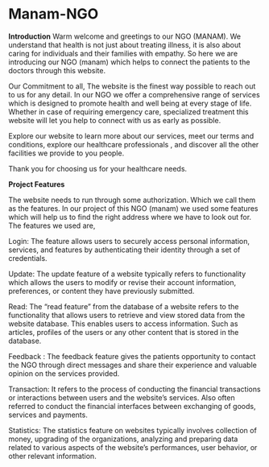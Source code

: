 # Manam-NGO
**Introduction**
Warm welcome and greetings to our NGO (MANAM). We understand that health is not just about treating illness, it is also about caring for individuals and their families with empathy. So here we are introducing our NGO (manam) which helps to connect the patients to the doctors through this website.

Our Commitment to all, The website is the finest way possible to reach out to us for any detail.  In our NGO we offer a comprehensive range of services which is designed to promote health and well being at every stage of life. Whether in case of requiring emergency care, specialized treatment this website will let you help to connect with us as early as possible. 

Explore our website to learn more about our services, meet our terms and conditions, explore our healthcare  professionals , and discover all the other facilities we provide to you people. 

Thank you for choosing us for your healthcare needs.





**Project Features** 
 
The website needs to run through some authorization. Which we call them as the features. In our project of this NGO (manam) we used some features which will help us to find the right address where we have to look out for. The features we used are, 

Login:  The feature allows users to securely access personal information, services, and features by authenticating their identity through a set of credentials.

Update: The update feature of a website typically refers to functionality which allows the users to modify or revise their account information, preferences, or content they have previously submitted. 

Read: The “read feature” from the database of a website refers to the functionality that allows  users to retrieve and view stored data from the website database. This enables users to access information. Such as articles, profiles of the users or any other content that is stored
 in the database. 
 
Feedback : The feedback feature gives the patients opportunity to contact the NGO through direct messages and share their experience and valuable opinion on the services provided.

Transaction: It refers to the process of conducting the financial transactions or interactions between users and the website’s services. Also often referred to conduct the financial interfaces between exchanging of goods, services and payments.

Statistics: The statistics feature on websites  typically involves collection of money, upgrading of the organizations, analyzing and preparing data related to various aspects of the website’s performances, user behavior, or other relevant information. 



